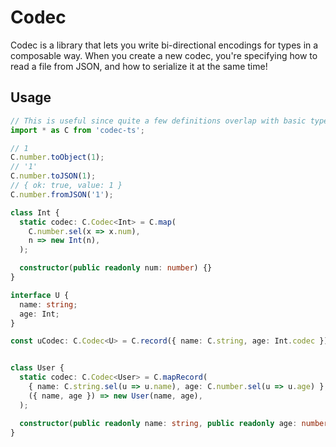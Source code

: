 # Codec

Codec is a library that lets you write bi-directional encodings for types in a composable way.
When you create a new codec, you're specifying how to read a file from JSON, and how to serialize it at the same time!

## Usage

```ts
// This is useful since quite a few definitions overlap with basic types
import * as C from 'codec-ts';

// 1
C.number.toObject(1);
// '1'
C.number.toJSON(1);
// { ok: true, value: 1 }
C.number.fromJSON('1');

class Int {
  static codec: C.Codec<Int> = C.map(
    C.number.sel(x => x.num),
    n => new Int(n),
  );

  constructor(public readonly num: number) {}
}

interface U {
  name: string;
  age: Int;
}

const uCodec: C.Codec<U> = C.record({ name: C.string, age: Int.codec });


class User {
  static codec: C.Codec<User> = C.mapRecord(
    { name: C.string.sel(u => u.name), age: C.number.sel(u => u.age) },
    ({ name, age }) => new User(name, age),
  );

  constructor(public readonly name: string, public readonly age: number) {}
}
```
